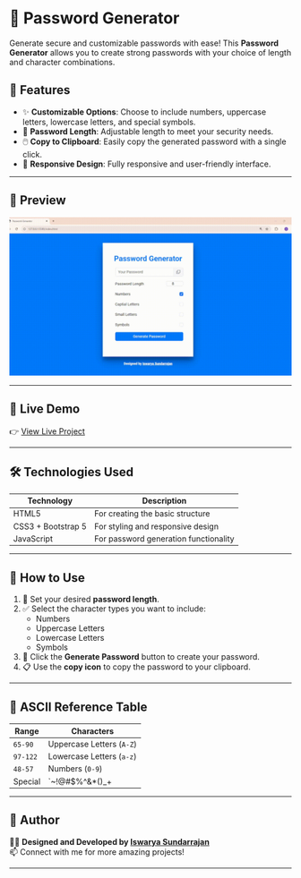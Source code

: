# 🔐 Password Generator

Generate secure and customizable passwords with ease! This **Password Generator** allows you to create strong passwords with your choice of length and character combinations.

## 🌟 Features

- ✨ **Customizable Options**: Choose to include numbers, uppercase letters, lowercase letters, and special symbols.
- 📏 **Password Length**: Adjustable length to meet your security needs.
- 🖱️ **Copy to Clipboard**: Easily copy the generated password with a single click.
- 🎨 **Responsive Design**: Fully responsive and user-friendly interface.

---

## 🎥 Preview

<div>
<img src="./assets/preview.gif" alt="sample gif" width="600px"  />
</div>

---

## 📸 Live Demo

👉 [View Live Project](https://iswarya-s26.github.io/Password-Generator/)

---

## 🛠️ Technologies Used

| **Technology**       | **Description**                          |
|-----------------------|------------------------------------------|
| HTML5                | For creating the basic structure         |
| CSS3 + Bootstrap 5   | For styling and responsive design        |
| JavaScript           | For password generation functionality    |

---

## 🚀 How to Use

1. 🔢 Set your desired **password length**.
2. ✅ Select the character types you want to include:
   - Numbers
   - Uppercase Letters
   - Lowercase Letters
   - Symbols
3. 🔄 Click the **Generate Password** button to create your password.
4. 📋 Use the **copy icon** to copy the password to your clipboard.

---

## 🧩 ASCII Reference Table

| **Range**   | **Characters**            |
|-------------|---------------------------|
| `65-90`     | Uppercase Letters (`A-Z`) |
| `97-122`    | Lowercase Letters (`a-z`) |
| `48-57`     | Numbers (`0-9`)           |
| Special     | `~!@#$%^&*()_+|}{<>*./`   |

---

## 📝 Author

👩‍💻 **Designed and Developed by [Iswarya Sundarrajan](https://www.linkedin.com/in/iswarya26/)**  
📫 Connect with me for more amazing projects!

---

